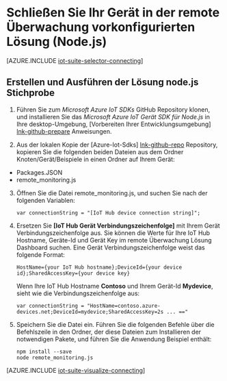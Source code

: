 <properties
   pageTitle="Schließen Sie ein Gerät verwenden Node.js | Microsoft Azure"
   description="Beschreibt, wie ein Gerät mit der Azure IoT Suite vorkonfiguriert remote Überwachung-Lösung mit einer Anwendung geschrieben in Node.js verbinden."
   services=""
   suite="iot-suite"
   documentationCenter="na"
   authors="dominicbetts"
   manager="timlt"
   editor=""/>

<tags
   ms.service="iot-suite"
   ms.devlang="na"
   ms.topic="article"
   ms.tgt_pltfrm="na"
   ms.workload="na"
   ms.date="10/05/2016"
   ms.author="dobett"/>


# <a name="connect-your-device-to-the-remote-monitoring-preconfigured-solution-nodejs"></a>Schließen Sie Ihr Gerät in der remote Überwachung vorkonfigurierten Lösung (Node.js)

[AZURE.INCLUDE [iot-suite-selector-connecting](../../includes/iot-suite-selector-connecting.md)]

## <a name="build-and-run-the-nodejs-sample-solution"></a>Erstellen und Ausführen der Lösung node.js Stichprobe

1. Führen Sie zum *Microsoft Azure IoT SDKs* GitHub Repository klonen, und installieren Sie das *Microsoft Azure IoT Gerät SDK für Node.js* in Ihre desktop-Umgebung, [Vorbereiten Ihrer Entwicklungsumgebung] [ lnk-github-prepare] Anweisungen.

2. Aus der lokalen Kopie der [Azure-Iot-Sdks] [ lnk-github-repo] Repository, kopieren Sie die folgenden beiden Dateien aus dem Ordner Knoten/Gerät/Beispiele in einen Ordner auf Ihrem Gerät:

  - Packages.JSON
  - remote_monitoring.js

3. Öffnen Sie die Datei remote_monitoring.js, und suchen Sie nach der folgenden Variablen:

    ```
    var connectionString = "[IoT Hub device connection string]";
    ```

4. Ersetzen Sie **[IoT Hub Gerät Verbindungszeichenfolge]** mit Ihrem Gerät Verbindungszeichenfolge aus. Sie können die Werte für Ihre IoT Hub Hostname, Geräte-Id und Gerät Key im remote Überwachung Lösung Dashboard suchen. Eine Gerät Verbindungszeichenfolge weist das folgende Format:

    ```
    HostName={your IoT Hub hostname};DeviceId={your device id};SharedAccessKey={your device key}
    ```

    Wenn Ihre IoT Hub Hostname **Contoso** und Ihrem Gerät-Id **Mydevice**, sieht wie die Verbindungszeichenfolge aus:

    ```
    var connectionString = "HostName=contoso.azure-devices.net;DeviceId=mydevice;SharedAccessKey=2s ... =="
    ```

5. Speichern Sie die Datei ein. Führen Sie die folgenden Befehle über die Befehlszeile in den Ordner, der diese Dateien zum Installieren der notwendigen Pakete, und führen Sie die Anwendung Beispiel enthält:

    ```
    npm install --save
    node remote_monitoring.js
    ```

[AZURE.INCLUDE [iot-suite-visualize-connecting](../../includes/iot-suite-visualize-connecting.md)]

[lnk-github-repo]: https://github.com/azure/azure-iot-sdks
[lnk-github-prepare]: https://github.com/Azure/azure-iot-sdks/blob/master/doc/get_started/node-devbox-setup.md